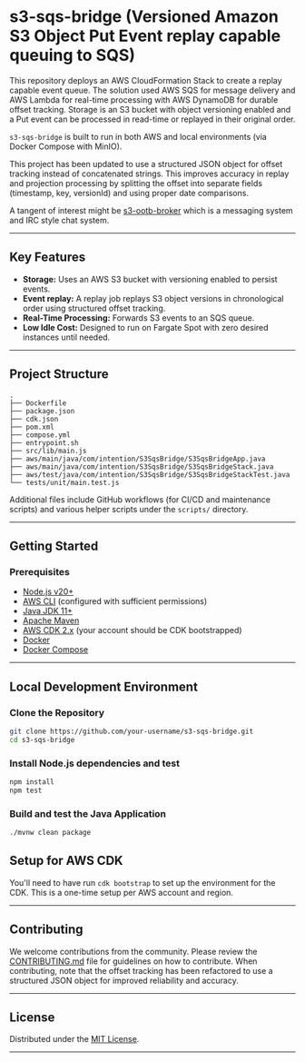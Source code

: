 # s3-sqs-bridge (Versioned Amazon S3 Object Put Event replay capable queuing to SQS)

This repository deploys an AWS CloudFormation Stack to create a replay capable event queue. The solution used AWS SQS
for message delivery and AWS Lambda for real-time processing with AWS DynamoDB for durable offset tracking. Storage
is an S3 bucket with object versioning enabled and a Put event can be processed in read-time or replayed in their
original order.

`s3-sqs-bridge` is built to run in both AWS and local environments (via Docker Compose with MinIO).

This project has been updated to use a structured JSON object for offset tracking instead of concatenated strings. This improves accuracy in replay and projection processing by splitting the offset into separate fields (timestamp, key, versionId) and using proper date comparisons.

A tangent of interest might be [s3-ootb-broker](S3_OOTB_BROKER.md) which is a messaging system and IRC style chat system.

---

## Key Features

- **Storage:** Uses an AWS S3 bucket with versioning enabled to persist events.
- **Event replay:** A replay job replays S3 object versions in chronological order using structured offset tracking.
- **Real-Time Processing:** Forwards S3 events to an SQS queue.
- **Low Idle Cost:** Designed to run on Fargate Spot with zero desired instances until needed.

---

## Project Structure

```text
.
├── Dockerfile
├── package.json
├── cdk.json
├── pom.xml
├── compose.yml
├── entrypoint.sh
├── src/lib/main.js
├── aws/main/java/com/intention/S3SqsBridge/S3SqsBridgeApp.java
├── aws/main/java/com/intention/S3SqsBridge/S3SqsBridgeStack.java
├── aws/test/java/com/intentïon/S3SqsBridge/S3SqsBridgeStackTest.java
└── tests/unit/main.test.js
```

Additional files include GitHub workflows (for CI/CD and maintenance scripts) and various helper scripts under the `scripts/` directory.

---

## Getting Started

### Prerequisites

- [Node.js v20+](https://nodejs.org/)
- [AWS CLI](https://aws.amazon.com/cli/) (configured with sufficient permissions)
- [Java JDK 11+](https://openjdk.java.net/)
- [Apache Maven](https://maven.apache.org/)
- [AWS CDK 2.x](https://docs.aws.amazon.com/cdk/v2/guide/home.html) (your account should be CDK bootstrapped)
- [Docker](https://www.docker.com/get-started)
- [Docker Compose](https://docs.docker.com/compose/)

---

## Local Development Environment

### Clone the Repository

```bash
git clone https://github.com/your-username/s3-sqs-bridge.git
cd s3-sqs-bridge
```

### Install Node.js dependencies and test

```bash
npm install
npm test
```

### Build and test the Java Application

```bash
./mvnw clean package
```

## Setup for AWS CDK

You'll need to have run `cdk bootstrap` to set up the environment for the CDK. This is a one-time setup per AWS account and region.

---

## Contributing

We welcome contributions from the community. Please review the [CONTRIBUTING.md](CONTRIBUTING.md) file for guidelines on how to contribute. When contributing, note that the offset tracking has been refactored to use a structured JSON object for improved reliability and accuracy.

---

## License

Distributed under the [MIT License](LICENSE).

---